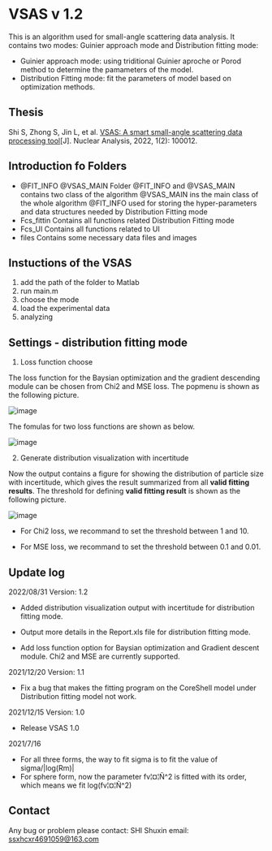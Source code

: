 # VSAS v 1.2
This is an algorithm used for small-angle scattering data analysis.
It contains two modes: Guinier approach mode and Distribution fitting mode:
- Guinier approach mode: using triditional Guinier aproche or Porod method to determine the pamameters of the model.
- Distribution Fitting mode: fit the parameters of model based on optimization methods.

## Thesis

Shi S, Zhong S, Jin L, et al. [VSAS: A smart small-angle scattering data processing tool](https://www.sciencedirect.com/science/article/pii/S277318392200012X)\[J\]. Nuclear Analysis, 2022, 1(2): 100012.

## Introduction fo Folders
- @FIT_INFO @VSAS_MAIN
Folder @FIT_INFO and @VSAS_MAIN contains two class of the algorithm
@VSAS_MAIN ins the main class of the whole algorithm
@FIT_INFO used for storing the hyper-parameters and data structures needed by Distribution Fitting mode
- Fcs_fittin
Contains all functions related Distribution Fitting mode
- Fcs_UI
Contains all functions related to UI
- files
Contains some necessary data files and images

## Instuctions of the VSAS
1. add the path of the folder to Matlab
2. run main.m
3. choose the mode
4. load the experimental data
5. analyzing

## Settings - distribution fitting mode

1. Loss function choose

The loss function for the Baysian optimization and the gradient descending module can be chosen from Chi2 and MSE loss. The popmenu is shown as the following picture.

![image](https://github.com/PPPPierre/VSAS/blob/main/imgs/Loss_function_choose.jpg)

The fomulas for two loss functions are shown as below.

![image](https://github.com/PPPPierre/VSAS/blob/main/imgs/loss_functions.jpg)

2. Generate distribution visualization with incertitude

Now the output contains a figure for showing the distribution of particle size with incertitude, which gives the result summarized from all **valid fitting results**. The threshold for defining **valid fitting result** is shown as the following picture.

![image](https://github.com/PPPPierre/VSAS/blob/main/imgs/Loss_threshold.jpg)

- For Chi2 loss, we recommand to set the threshold between 1 and 10.

- For MSE loss, we recommand to set the threshold between 0.1 and 0.01.

## Update log
2022/08/31 Version: 1.2

- Added distribution visualization output with incertitude for distribution fitting mode.

- Output more details in the Report.xls file for distribution fitting mode.

- Add loss function option for Baysian optimization and Gradient descent module. Chi2 and MSE are currently supported.

2021/12/20 Version: 1.1
- Fix a bug that makes the fitting program on the CoreShell model under Distribution fitting model not work.

2021/12/15 Version: 1.0
- Release VSAS 1.0

2021/7/16
- For all three forms, the way to fit sigma is to fit the value of sigma/|log(Rm)|
- For sphere form, now the parameter fv¦¤¦Ñ^2 is fitted with its order, which means we fit log(fv¦¤¦Ñ^2)

## Contact
Any bug or problem please contact:
SHI Shuxin 
email: ssxhcxr4691059@163.com
